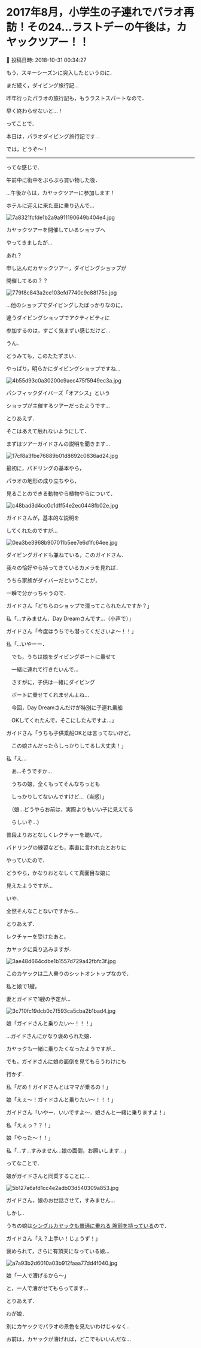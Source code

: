 # 2017年8月，小学生の子連れでパラオ再訪！その24…ラストデーの午後は，カヤックツアー！！

📅 投稿日時: 2018-10-31 00:34:27

もう，スキーシーズンに突入したというのに．


まだ続く，ダイビング旅行記…





昨年行ったパラオの旅行記も，もうラストスパートなので．


早く終わらせないと…！


ってことで．


本日は，パラオダイビング旅行記です…





では，どうぞ～！


---





ってな感じで．


午前中に街中をぶらぶら買い物した後．


…午後からは，カヤックツアーに参加します！





ホテルに迎えに来た車に乗り込んで…




![7a8321fcfde1b2a9a911190649b404e4.jpg](images/7a8321fcfde1b2a9a911190649b404e4.jpg)




カヤックツアーを開催しているショップへ


やってきましたが…





あれ？


申し込んだカヤックツアー，ダイビングショップが


開催してるの？？




![779f8c843a2ce103efd7740c9c88175e.jpg](images/779f8c843a2ce103efd7740c9c88175e.jpg)




…他のショップでダイビングしたばっかりなのに，


違うダイビングショップでアクティビティに


参加するのは，すごく気まずい感じだけど…


うん．


どうみても，このたたずまい．


やっぱり，明らかにダイビングショップですね…




![4b55d93c0a30200c9aec475f5949ec3a.jpg](images/4b55d93c0a30200c9aec475f5949ec3a.jpg)




パシフィックダイバーズ「オアシス」という


ショップが主催するツアーだったようです…





とりあえず．


そこはあえて触れないようにして．


まずはツアーガイドさんの説明を聞きます…




![17cf8a3fbe76889b01d8692c0836ad24.jpg](images/17cf8a3fbe76889b01d8692c0836ad24.jpg)




最初に，パドリングの基本やら，


パラオの地形の成り立ちやら，


見ることのできる動物やら植物やらについて．




![c48bad3d4cc0c1dff54e2ec0448fb02e.jpg](images/c48bad3d4cc0c1dff54e2ec0448fb02e.jpg)




ガイドさんが，基本的な説明を


してくれたのですが…




![0ea3be3968b907011b5ee7e6d1fc64ee.jpg](images/0ea3be3968b907011b5ee7e6d1fc64ee.jpg)




ダイビングガイドも兼ねている，このガイドさん．


我々の恰好やら持ってきているカメラを見れば．


うちら家族がダイバーだということが，


一瞬で分かっちゃうので．





ガイドさん「どちらのショップで潜ってこられたんですか？」





私「…すみません．Day Dreamさんです…（小声で）」





ガイドさん「今度はうちでも潜ってくださいよ～！！」





私「…いやーー．


　でも，うちは娘をダイビングボートに乗せて


　一緒に連れて行きたいんで…


　さすがに，子供は一緒にダイビング


　ボートに乗せてくれませんよね…


　今回，Day Dreamさんだけが特別に子連れ乗船


　OKしてくれたんで，そこにしたんですよ…」





ガイドさん「うちも子供乗船OKとは言ってないけど，


　この娘さんだったらしっかりしてるし大丈夫！」





私「え…


　あ…そうですか…


　うちの娘，全くもってそんなちっとも


　しっかりしてないんですけど…（当惑）」


　（娘…どうやらお前は，実際よりもいい子に見えてる


　らしいぞ…）





普段よりおとなしくレクチャーを聴いて，


パドリングの練習なども，素直に言われたとおりに


やっていたので．


どうやら，かなりおとなしくて真面目な娘に


見えたようですが…


いや．


全然そんなことないですから…





とりあえず．


レクチャーを受けたあと，


カヤックに乗り込みますが．




![3ae48d664cdbe1b1557d729a42fbfc3f.jpg](images/3ae48d664cdbe1b1557d729a42fbfc3f.jpg)




このカヤックは二人乗りのシットオントップなので．


私と娘で1艘，


妻とガイドで1艘の予定が…




![3c710fc19dcb0c7f593ca5cba2b1bad4.jpg](images/3c710fc19dcb0c7f593ca5cba2b1bad4.jpg)







娘「ガイドさんと乗りたい～！！！」





…ガイドさんにかなり褒められた娘．


カヤックも一緒に乗りたくなったようですが…





でも，ガイドさんに娘の面倒を見てもらうわけにも


行かず．





私「だめ！ガイドさんとはママが乗るの！」





娘「えぇ～！ガイドさんと乗りたい～！！！」





ガイドさん「いやー．いいですよ～．娘さんと一緒に乗りますよ！」





私「えぇっ？？！」





娘「やった～！！」





私「…す…すみません…娘の面倒，お願いします…」





ってなことで．


娘がガイドさんと同乗することに…




![5b127a6afd1cc4e2adb03d540309a853.jpg](images/5b127a6afd1cc4e2adb03d540309a853.jpg)




ガイドさん，娘のお世話させて，すみません…





しかし．


うちの娘は[シングルカヤックも普通に乗れる
腕前を持っている](e24c4f066c2b4bd2b40fd095efc953442.md)ので．





ガイドさん「え？上手い！じょうず！」





褒められて，さらに有頂天になっている娘…




![a7a93b2d6010a03b912faaa77dd4f040.jpg](images/a7a93b2d6010a03b912faaa77dd4f040.jpg)







娘「一人で漕げるから～」





と，一人で漕がせてもらってます…





とりあえず．


わが娘．


別にカヤックでパラオの景色を見たいわけじゃなく．





お前は，カヤックが漕げれば，どこでもいいんだな…
